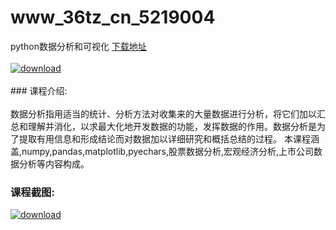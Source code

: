 # www_36tz_cn_5219004
python数据分析和可视化
[下载地址](http://www.36tz.cn/article/5219004 "下载地址")
<br/></br>[![download](http://36tz.cn/muke_img/2021_03_1-59-300x170.png "下载地址")](http://www.36tz.cn/article/5219004 "下载地址")
<br/></br>### 课程介绍:<br/></br>数据分析指用适当的统计、分析方法对收集来的大量数据进行分析，将它们加以汇总和理解并消化，以求最大化地开发数据的功能，发挥数据的作用。数据分析是为了提取有用信息和形成结论而对数据加以详细研究和概括总结的过程。
本课程涵盖,numpy,pandas,matplotlib,pyechars,股票数据分析,宏观经济分析,上市公司数据分析等内容构成。

### 课程截图:
[![download](http://36tz.cn/muke_img/2021_03_2-56.png "下载地址")](http://www.36tz.cn/article/5219004 "下载地址")
